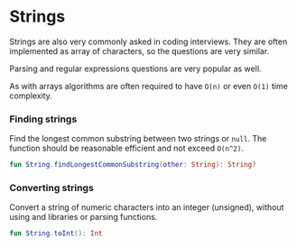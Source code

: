 # Strings

Strings are also very commonly asked in coding interviews. They are often implemented as array of characters, so the questions are very similar.

Parsing and regular expressions questions are very popular as well.

As with arrays algorithms are often required to have `O(n)` or even `O(1)` time complexity.

### Finding strings

Find the longest common substring between two strings or `null`. The function should be reasonable efficient and not exceed `O(n^2)`.

```kotlin
fun String.findLongestCommonSubstring(other: String): String?
```

### Converting strings

Convert a string of numeric characters into an integer (unsigned), without using and libraries or parsing functions.

```kotlin
fun String.toInt(): Int
```
